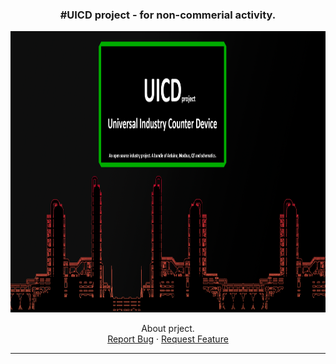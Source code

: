 <!-- HEADER PROJECT -->
<div id="header" align="center">
<h3>#UICD project - for non-commerial activity. </h3>
  <img src="resources/img/preview.png" width="1200" height="450"/>

  <p align="center">
   About prject.
    <br/>
    <a href="https://github.com/VarionDrakon/UICD/issues">Report Bug</a> · <a href="https://github.com/VarionDrakon/UICD/issues">Request Feature</a>
  </p>
</div>
<hr>
